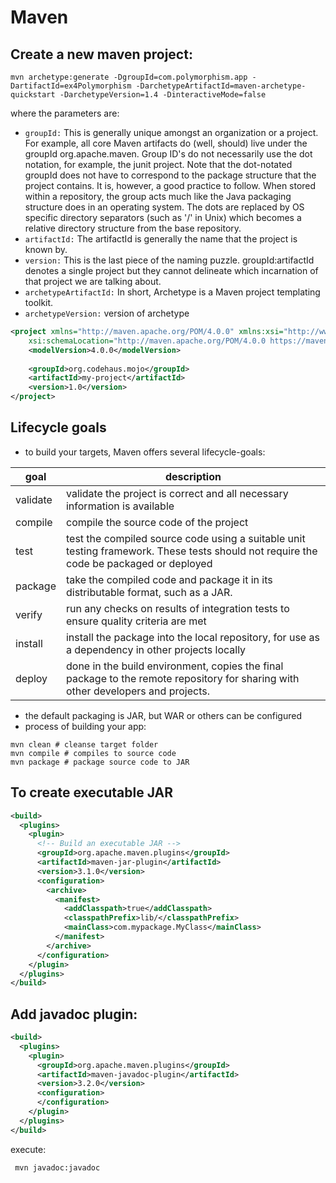 # Maven

## Create a new maven project:
```shell
mvn archetype:generate -DgroupId=com.polymorphism.app -DartifactId=ex4Polymorphism -DarchetypeArtifactId=maven-archetype-quickstart -DarchetypeVersion=1.4 -DinteractiveMode=false
```

where the parameters are:
- `groupId:`  This is generally unique amongst an organization or a project. For example, all core Maven artifacts do (well, should) live under the groupId org.apache.maven. Group ID's do not necessarily use the dot notation, for example, the junit project. Note that the dot-notated groupId does not have to correspond to the package structure that the project contains. It is, however, a good practice to follow. When stored within a repository, the group acts much like the Java packaging structure does in an operating system. The dots are replaced by OS specific directory separators (such as '/' in Unix) which becomes a relative directory structure from the base repository. 
- `artifactId:` The artifactId is generally the name that the project is known by.
- `version:` This is the last piece of the naming puzzle. groupId:artifactId denotes a single project but they cannot delineate which incarnation of that project we are talking about.
- `archetypeArtifactId:` In short, Archetype is a Maven project templating toolkit.
- `archetypeVersion:` version of archetype

```xml
<project xmlns="http://maven.apache.org/POM/4.0.0" xmlns:xsi="http://www.w3.org/2001/XMLSchema-instance"
    xsi:schemaLocation="http://maven.apache.org/POM/4.0.0 https://maven.apache.org/xsd/maven-4.0.0.xsd">
    <modelVersion>4.0.0</modelVersion>
    
    <groupId>org.codehaus.mojo</groupId>
    <artifactId>my-project</artifactId>
    <version>1.0</version>
</project>
```

## Lifecycle goals

- to build your targets, Maven offers several lifecycle-goals:

| goal        | description |
|-------------|-------------|
| validate    | validate the project is correct and all necessary information is available |
| compile     | compile the source code of the project |
| test        | test the compiled source code using a suitable unit testing framework. These tests should not require the code be packaged or deployed |
| package     | take the compiled code and package it in its distributable format, such as a JAR. |
| verify      | run any checks on results of integration tests to ensure quality criteria are met |
| install     | install the package into the local repository, for use as a dependency in other projects locally |
| deploy      | done in the build environment, copies the final package to the remote repository for sharing with other developers and projects. |

- the default packaging is JAR, but WAR or others can be configured
- process of building your app:
```shell
mvn clean # cleanse target folder
mvn compile # compiles to source code
mvn package # package source code to JAR
```

## To create executable JAR

```xml
<build>
  <plugins>
    <plugin>
      <!-- Build an executable JAR -->
      <groupId>org.apache.maven.plugins</groupId>
      <artifactId>maven-jar-plugin</artifactId>
      <version>3.1.0</version>
      <configuration>
        <archive>
          <manifest>
            <addClasspath>true</addClasspath>
            <classpathPrefix>lib/</classpathPrefix>
            <mainClass>com.mypackage.MyClass</mainClass>
          </manifest>
        </archive>
      </configuration>
    </plugin>
  </plugins>
</build>

```

## Add javadoc plugin:

```xml
<build>
  <plugins>
    <plugin>
      <groupId>org.apache.maven.plugins</groupId>
      <artifactId>maven-javadoc-plugin</artifactId>
      <version>3.2.0</version>
      <configuration>
      </configuration>
    </plugin>
  </plugins>
</build>
```
execute:

```shell
 mvn javadoc:javadoc
 ```